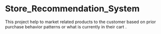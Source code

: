 # Store_Recommendation_System
This project help to market related products to the customer based on prior purchase behavior patterns or what is currently in their cart .
